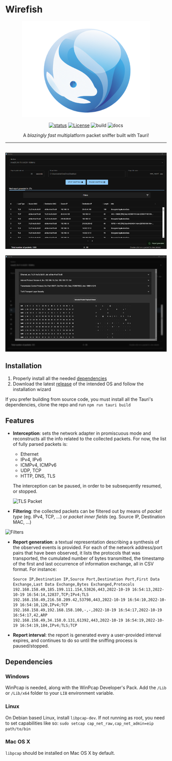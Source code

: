# Wirefish
<div align="center">
<img src=".github/logo.png" height=300 alt="Wirefish" />

[![status](https://img.shields.io/badge/status-stable-blue.svg)](https://github.com/stefanodevenuto/poc-sniffer/tree/main)
[![License](https://img.shields.io/badge/License-MIT-green.svg)](https://opencollective.com/tauri)
![build](https://github.com/stefanodevenuto/poc-sniffer/actions/workflows/tauri-build-release.yml/badge.svg)
![docs](https://github.com/stefanodevenuto/poc-sniffer/actions/workflows/create-docs.yml/badge.svg)
    
A _blazingly fast_ multiplatform packet sniffer built with Tauri!

---
<br>
<img src=".github/images/generic.png" height=300 alt="Main page" />
<br><br>
<img src=".github/images/specific_packet.png" height=300 alt="TLS Packet" />


</div>

## Installation
1. Properly install all the needed [dependencies](#dependencies)
2. Download the latest [release](https://github.com/stefanodevenuto/poc-sniffer/releases) of the intended OS and follow the installation wizard

If you prefer building from source code, you must install all the Tauri's dependencies, clone the repo and run `npm run tauri build`

## Features
+ **Interception**: sets the network adapter in promiscuous mode and reconstructs all the info related to the collected packets. For now, the list of fully parsed packets is:
    - Ethernet
    - IPv4, IPv6
    - ICMPv4, ICMPv6
    - UDP, TCP
    - HTTP, DNS, TLS

    The interception can be paused, in order to be subsequently resumed, or stopped.

    <img src=".github/images/tls_scroll.gif" height=300 alt="TLS Packet" />

+ **Filtering**: the collected packets can be filtered out by means of _packet type_ (eg. IPv4, TCP, ...) or _packet inner fields_ (eg. Source IP, Destination MAC, ...)
<img src=".github/images/filters2.gif" height=300 alt="Filters" />

+ **Report generation**: a textual representation describing a synthesis of the observed events is provided. For each of the network address/port pairs that have been observed, it lists the protocols that was transported, the cumulated number of bytes transmitted, the timestamp of the first and last occurrence of information exchange, all in CSV format. For instance:
    ```csv
    Source IP,Destination IP,Source Port,Destination Port,First Data Exchange,Last Data Exchange,Bytes Exchanged,Protocols
    192.168.158.49,185.199.111.154,53826,443,2022-10-19 16:54:13,2022-10-19 16:54:14,12837,TCP;IPv4;TLS
    192.168.158.49,216.58.209.42,53798,443,2022-10-19 16:54:10,2022-10-19 16:54:10,120,IPv4;TCP
    192.168.158.49,192.168.158.100,-,-,2022-10-19 16:54:17,2022-10-19 16:54:17,42,ARP
    192.168.158.49,34.158.0.131,61392,443,2022-10-19 16:54:19,2022-10-19 16:54:19,184,IPv4;TLS;TCP
    ```
+ **Report interval**: the report is generated every a user-provided interval expires, and continues to do so until the sniffing process is paused/stopped.

## Dependencies
### Windows
WinPcap is needed, along with the WinPcap Developer's Pack. Add the `/Lib` or `/Lib/x64` folder to your `LIB` environment variable.

### Linux
On Debian based Linux, install `libpcap-dev`. If not running as root, you need to set capabilities like so: `sudo setcap cap_net_raw,cap_net_admin=eip path/to/bin`

### Mac OS X
`libpcap` should be installed on Mac OS X by default.
